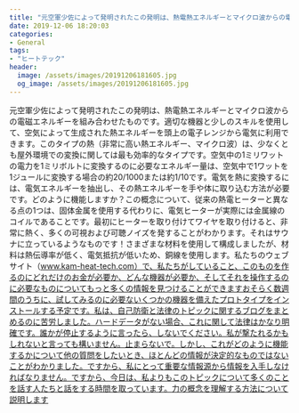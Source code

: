 ```yaml
---
title: "元空軍少佐によって発明されたこの発明は、熱電熱エネルギーとマイクロ波からの電磁エネルギーを組み合わせたものです。"
date: 2019-12-06 18:20:03
categories:
- General
tags:
- "ヒートテック"
header:
  image: /assets/images/20191206181605.jpg
  og_image: /assets/images/20191206181605.jpg
---
```


元空軍少佐によって発明されたこの発明は、熱電熱エネルギーとマイクロ波からの電磁エネルギーを組み合わせたものです。適切な機器と少しのスキルを使用して、空気によって生成された熱エネルギーを頭上の電子レンジから電気に利用できます。このタイプの熱（非常に高い熱エネルギー、マイクロ波）は、少なくとも屋外環境での変換に関しては最も効率的なタイプです。空気中の1ミリワットの電力を1ミリボルトに変換するのに必要なエネルギー量は、空気中で1ワットを1ジュールに変換する場合の約20/1000または約1/10です。電気を熱に変換するには、電気エネルギーを抽出し、その熱エネルギーを手や体に取り込む方法が必要です。どのように機能しますか？この概念について、従来の熱電ヒーターと異なる点の1つは、固体金属を使用する代わりに、電気ヒーターが実際には金属線のコイルであることです。最初にヒーターを取り付けてワイヤを取り付けると、非常に熱く、多くの可視および可聴ノイズを発することがわかります。それはサウナに立っているようなものです！さまざまな材料を使用して構成しましたが、材料は熱伝導率が低く、電気抵抗が低いため、銅線を使用します。私たちのウェブサイト（www.kam-heat-tech.com）で、私たちがしていること、このものを作るのにどれだけのお金が必要か、どんな機器が必要か、そしてそれを操作するのに必要なものについてもっと多くの情報を見つけることができますおそらく数週間のうちに、試してみるのに必要ないくつかの機器を備えたプロトタイプをインストールする予定です。私は、自己防衛と法律のトピックに関するブログをまとめるのに苦労しました。ハードデータがない場合、これに関して法律はかなり明確です。誰かが停止するように言ったら、しないでください。私が撃たれるかもしれないと言っても構いません。止まらないで。しかし、これがどのように機能するかについて他の質問をしたいとき、ほとんどの情報が決定的なものではないことがわかりました。ですから、私にとって重要な情報源から情報を入手しなければなりません。ですから、今日は、私よりもこのトピックについて多くのことを話す人たちと話をする時間を取っています。力の概念を理解する方法について説明します
